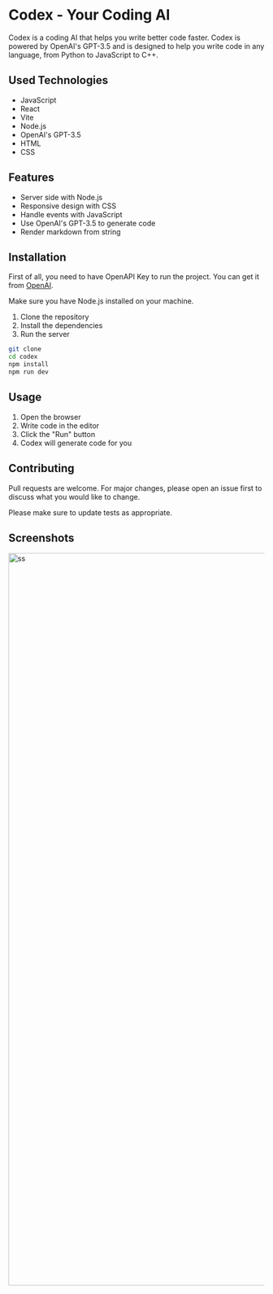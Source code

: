 # Codex - Your Coding AI

Codex is a coding AI that helps you write better code faster. Codex is powered by OpenAI's GPT-3.5 and is designed to help you write code in any language, from Python to JavaScript to C++.

## Used Technologies

- JavaScript
- React
- Vite
- Node.js
- OpenAI's GPT-3.5
- HTML
- CSS

## Features

- Server side with Node.js
- Responsive design with CSS
- Handle events with JavaScript
- Use OpenAI's GPT-3.5 to generate code
- Render markdown from string

## Installation

First of all, you need to have OpenAPI Key to run the project. You can get it from [OpenAI](https://platform.openai.com/signup/).

Make sure you have Node.js installed on your machine.

1. Clone the repository
2. Install the dependencies
3. Run the server

```bash
git clone
cd codex
npm install
npm run dev
```

## Usage

1. Open the browser
2. Write code in the editor
3. Click the "Run" button
4. Codex will generate code for you

## Contributing

Pull requests are welcome. For major changes, please open an issue first to discuss what you would like to change.

Please make sure to update tests as appropriate.

## Screenshots

<img width="1440" alt="ss" src="https://github.com/burakboduroglu/eru-social-web-app/assets/80620802/e781c9cb-1192-4522-b7ce-24b46c369616">
